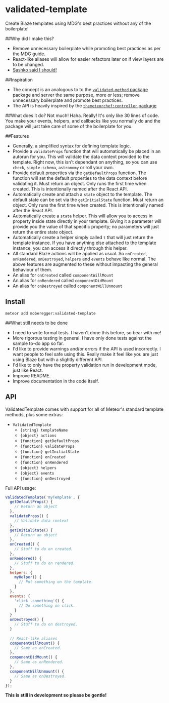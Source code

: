 # validated-template
Create Blaze templates using MDG's best practices without any of the boilerplate!

##Why did I make this?
- Remove unnecessary boilerplate while promoting best practices as per the MDG guide.
- React-like aliases will allow for easier refactors later on if view layers are to be changed.
- [Sashko said I should!](https://forums.meteor.com/t/similarities-between-react-and-blaze/15883/6?u=moberegger)

##Inspiration
- The concept is an analogous to to the  [`validated-method` package](https://atmospherejs.com/mdg/validated-method)  package and server the same purpose, more or less; remove unnecessary boilerplate and promote best practices. 
- The API is heavily inspired by the [`themeteorchef:controller` package](https://atmospherejs.com/themeteorchef/controller)

##What does it do?
Not much! Haha. Really! It's only like 30 lines of code. You make your events, helpers, and callbacks like you normally do and the package will just take care of some of the boilerplate for you.

##Features
- Generally, a simplified syntax for defining template logic.
- Provide a `validateProps` function that will automatically be placed in an autorun for you. This will validate the data context provided to the template. Right now, this isn't dependant on anything, so you can use `check`, `simple-schema`, `astronomy` or roll your own.
- Provide default properties via the `getDefaultProps` function. The function will set the default properties to the data context before validating it. Must return an object. Only runs the first time when created. This is intentionally named after the React API.
- Automatically create and attach a `state` object to the template. The default state can be set via the `getInitialState` function. Must return an object. Only runs the first time when created. This is intentionally named after the React API.
- Automatically create a `state` helper. This will allow you to access in property inside state directly in your template. Giving it a parameter will provide you the value of that specific property; no parameters will just return the entire state object.
- Automatically create a helper simply called `t` that will just return the template instance. If you have anything else attached to the template instance, you can access it directly through this helper.
- All standard Blaze actions will be applied as usual. So `onCreated`, `onRendered`, `onDestroyed`, `helpers` and `events` behave like normal. The above features are augmented to these without impacting the general behaviour of them.
- An alias for `onCreated` called `componentWillMount`
- An alias for `onRendered` called `componentDidMount`
- An alias for `onDestroyed` called `componentWillUnmount `

## Install
`meteor add moberegger:validated-template`

##What still needs to be done
- I need to write formal tests. I haven't done this before, so bear with me!
- More rigorous testing in general. I have only done tests against the sample to-do app so far.
- I'd like to provide warnings and/or errors if the API is used incorrectly. I want people to feel safe using this. Really make it feel like you are just using Blaze but with a slightly different API.
- I'd like to only have the property validation run in development mode, just like React.
- Improve README.
- Improve documentation in the code itself.




## API
ValidatedTemplate comes with support for all of Meteor's standard template methods, plus some extras:

- `ValidatedTemplate`
   - `{string} templateName`
   - `{object} actions`
    - `{function} getDefaultProps`
    - `{function} validateProps`
    - `{function} getInitialState`
    - `{function} onCreated`
    - `{function} onRendered`
    - `{object} helpers`
    - `{object} events`
    - `{function} onDestroyed`

Full API usage:

```js
ValidatedTemplate('myTemplate', {
  getDefaultProps() {
    // Return an object
  },
  validateProps() {
    // Validate data context
  },
  getInitialState() {
    // Return an object
  },
  onCreated() {
    // Stuff to do on created.
  },
  onRendered() {
    // Stuff to do on rendered.
  },
  helpers: {
    myHelper() {
      // Put something on the template.
    }
  },
  events: {
    'click .something'() {
      // Do something on click.
    }
  }
  onDestroyed() {
    // Stuff to do on destroyed.
  }
  
  // React-like aliases
  componentWillMount() {
    // Same as onCreated.
  },
  componentDidMount() {
    // Same as onRendered.
  },
  componentWillUnmount() {
    // Same as onDestroyed.
  }
});
```

**This is still in development so please be gentle!**
